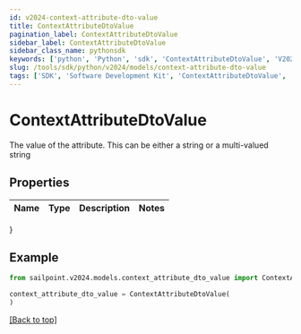 ```yaml
---
id: v2024-context-attribute-dto-value
title: ContextAttributeDtoValue
pagination_label: ContextAttributeDtoValue
sidebar_label: ContextAttributeDtoValue
sidebar_class_name: pythonsdk
keywords: ['python', 'Python', 'sdk', 'ContextAttributeDtoValue', 'V2024ContextAttributeDtoValue'] 
slug: /tools/sdk/python/v2024/models/context-attribute-dto-value
tags: ['SDK', 'Software Development Kit', 'ContextAttributeDtoValue', 'V2024ContextAttributeDtoValue']
---
```


# ContextAttributeDtoValue

The value of the attribute.  This can be either a string or a multi-valued string

## Properties

Name | Type | Description | Notes
------------ | ------------- | ------------- | -------------
}

## Example

```python
from sailpoint.v2024.models.context_attribute_dto_value import ContextAttributeDtoValue

context_attribute_dto_value = ContextAttributeDtoValue(
)

```
[[Back to top]](#) 

